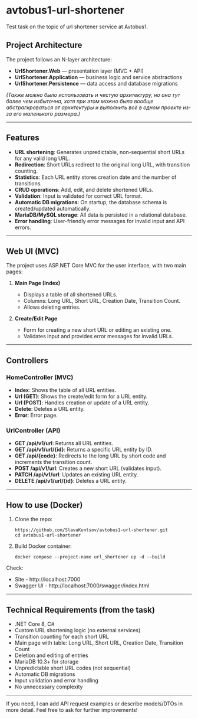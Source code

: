# avtobus1-url-shortener

Test task on the topic of url shortener service at Avtobus1.

## Project Architecture

The project follows an N-layer architecture:
- **UrlShortener.Web** — presentation layer (MVC + API)
- **UrlShortener.Application** — business logic and service abstractions
- **UrlShortener.Persistence** — data access and database migrations

*(Также можно было использовать и чистую архитектуру, но она тут более чем избыточна, хотя при этом можно было вообще абстрагироваться от архитектуры и выполнить всё в одном проекте из-за его маленького размера.)*

---

## Features

- **URL shortening**: Generates unpredictable, non-sequential short URLs for any valid long URL.
- **Redirection**: Short URLs redirect to the original long URL, with transition counting.
- **Statistics**: Each URL entity stores creation date and the number of transitions.
- **CRUD operations**: Add, edit, and delete shortened URLs.
- **Validation**: Input is validated for correct URL format.
- **Automatic DB migrations**: On startup, the database schema is created/updated automatically.
- **MariaDB/MySQL storage**: All data is persisted in a relational database.
- **Error handling**: User-friendly error messages for invalid input and API errors.

---

## Web UI (MVC)

The project uses ASP.NET Core MVC for the user interface, with two main pages:

1. **Main Page (Index)**
   - Displays a table of all shortened URLs.
   - Columns: Long URL, Short URL, Creation Date, Transition Count.
   - Allows deleting entries.

2. **Create/Edit Page**
   - Form for creating a new short URL or editing an existing one.
   - Validates input and provides error messages for invalid URLs.

---

## Controllers

### HomeController (MVC)

- **Index**: Shows the table of all URL entities.
- **Url (GET)**: Shows the create/edit form for a URL entity.
- **Url (POST)**: Handles creation or update of a URL entity.
- **Delete**: Deletes a URL entity.
- **Error**: Error page.

### UrlController (API)

- **GET /api/v1/url**: Returns all URL entities.
- **GET /api/v1/url/{id}**: Returns a specific URL entity by ID.
- **GET /api/{code}**: Redirects to the long URL by short code and increments the transition count.
- **POST /api/v1/url**: Creates a new short URL (validates input).
- **PATCH /api/v1/url**: Updates an existing URL entity.
- **DELETE /api/v1/url/{id}**: Deletes a URL entity.

---

## How to use (Docker)

1. Clone the repo:
   ```shell
   https://github.com/SlavaKuntsov/avtobus1-url-shortener.git
   cd avtobus1-url-shortener
   ```
2. Build Docker container:
   ```shell
   docker compose --project-name url_shortener up -d --build
   ```

Check:
- Site - http://localhost:7000
- Swagger UI - http://localhost:7000/swagger/index.html

---

## Technical Requirements (from the task)

- .NET Core 8, C#
- Custom URL shortening logic (no external services)
- Transition counting for each short URL
- Main page with table: Long URL, Short URL, Creation Date, Transition Count
- Deletion and editing of entries
- MariaDB 10.3+ for storage
- Unpredictable short URL codes (not sequential)
- Automatic DB migrations
- Input validation and error handling
- No unnecessary complexity

---

If you need, I can add API request examples or describe models/DTOs in more detail. Feel free to ask for further improvements!